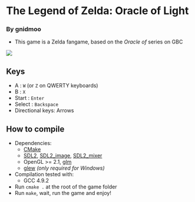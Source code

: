 # The Legend of Zelda: Oracle of Light

### By gnidmoo

- This game is a Zelda fangame, based on the *Oracle of* series on GBC

![](http://img15.hostingpics.net/pics/255623Capturedcrande20141005181925.png)

## Keys

- A : `W` (or `Z` on QWERTY keyboards)
- B : `X`
- Start : `Enter`
- Select : `Backspace`
- Directional keys: Arrows

## How to compile

- Dependencies:
    - [CMake](http://www.cmake.org/download/)
    - [SDL2](https://www.libsdl.org/download-2.0.php), [SDL2_image](https://www.libsdl.org/projects/SDL_image/), [SDL2_mixer](https://www.libsdl.org/projects/SDL_mixer/)
    - OpenGL >= 2.1, [glm](http://sourceforge.net/projects/ogl-math/files/latest/download?source=files)
    - [glew](http://sourceforge.net/projects/glew/files/latest/download) *(only required for Windows)*
- Compilation tested with:
    - GCC 4.9.2
- Run `cmake .` at the root of the game folder
- Run `make`, wait, run the game and enjoy!

